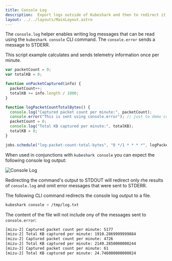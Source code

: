 ```yaml
---
title: Console Log
description:  Export logs outside of Kubeshark and then to redirect it elsewhere.
layout: ../../layouts/MainLayout.astro
---
```

The `console.log` helper enables writing log messages that can be read using the `kubeshark console` CLI command. 
The `console.error` sends a message to STDERR.

This script example calculates and sends telemetry information once per minute.

```js
var packetCount = 0;
var totalKB = 0;

function onPacketCaptured(info) {
  packetCount++;
  totalKB += info.length / 1000;
}

function logPacketCountTotalBytes() {
  console.log("Captured packet count per minute:", packetCount);
  console.error("This is sent using console.error"); // just to demo console.error
  packetCount = 0;
  console.log("Total KB captured per minute:", totalKB);
  totalKB = 0;
}

jobs.schedule("log-packet-count-total-bytes", "0 */1 * * * *", logPacketCountTotalBytes);
```

When used in conjunctions with `kubeshark console` you can expect the following console log output:

![Console Log](/console-log-1.png)

Redirecting the command's output to STDOUT will redirect only rhe results of `console.log` and omit error messages that were sent to STDERR.

The following CLI command redirects the console log output to a file.

```bash
kubeshark console > /tmp/log.txt
```

The content of the file will not include ony of the messages sent to `console.error`:

```bash
[mizu-2] Captured packet count per minute: 5177
[mizu-2] Total KB captured per minute: 1910.2869999999884
[mizu-2] Captured packet count per minute: 4726
[mizu-2] Total KB captured per minute: 2149.2850000000244
[mizu-2] Captured packet count per minute: 61
[mizu-2] Total KB captured per minute: 24.746000000000024
```
